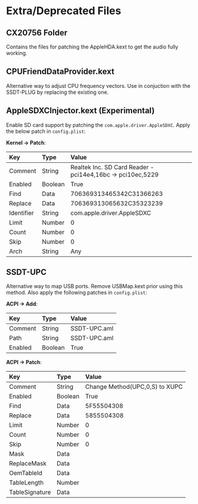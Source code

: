 # Extra/Deprecated Files

## CX20756 Folder

Contains the files for patching the AppleHDA.kext to get the audio fully working.

## CPUFriendDataProvider.kext

Alternative way to adjust CPU frequency vectors. Use in conjuction with the SSDT-PLUG by replacing the existing one.

## AppleSDXCInjector.kext (Experimental)

Enable SD card support by patching the `com.apple.driver.AppleSDXC`. Apply the below patch in `config.plist`:

**Kernel -> Patch**:

| Key        | Type    | Value                                                      |
| :--------- | :------ | :--------------------------------------------------------- |
| Comment    | String  | Realtek Inc. SD Card Reader - pci14e4,16bc -> pci10ec,5229 |
| Enabled    | Boolean | True                                                       |
| Find       | Data    | 706369313465342C31366263                                   |
| Replace    | Data    | 706369313065632C35323239                                   |
| Identifier | String  | com.apple.driver.AppleSDXC                                 |
| Limit      | Number  | 0                                                          |
| Count      | Number  | 0                                                          |
| Skip       | Number  | 0                                                          |
| Arch       | String  | Any                                                        |

## SSDT-UPC

Alternative way to map USB ports. Remove USBMap.kext prior using this method. Also apply the following patches in `config.plist`:

**ACPI -> Add**:

| Key     | Type    | Value        |
| :------ | :------ | :----------- |
| Comment | String  | SSDT-UPC.aml |
| Path    | String  | SSDT-UPC.aml |
| Enabled | Boolean | True         |

**ACPI -> Patch**:

| Key            | Type    | Value                          |
| :------------- | :------ | :----------------------------- |
| Comment        | String  | Change Method(UPC,0,S) to XUPC |
| Enabled        | Boolean | True                           |
| Find           | Data    | 5F55504308                     |
| Replace        | Data    | 5855504308                     |
| Limit          | Number  | 0                              |
| Count          | Number  | 0                              |
| Skip           | Number  | 0                              |
| Mask           | Data    |                                |
| ReplaceMask    | Data    |                                |
| OemTableId     | Data    |                                |
| TableLength    | Number  |                                |
| TableSignature | Data    |                                |
